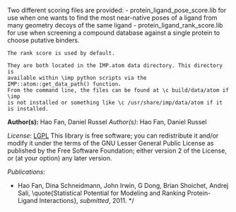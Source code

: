 Two different scoring files are provided:
    - protein_ligand_pose_score.lib for use when one wants to find the
    most near-native poses of a ligand from many geometry decoys of the
    same ligand
    - protein_ligand_rank_score.lib for use when screening a compound database
    against a single protein to choose putative binders.

    The rank score is used by default.

    They are both located in the IMP.atom data directory. This directory is
    available within \imp python scripts via the IMP::atom::get_data_path() function.
    From the command line, the files can be found at \c build/data/atom if \imp
    is not installed or something like \c /usr/share/imp/data/atom if it is installed.

<b>Author(s):</b> Hao Fan, Daniel Russel
_Author(s)_: Hao Fan, Daniel Russel

_License_: [LGPL](http://www.gnu.org/licenses/old-licenses/lgpl-2.1.html)
This library is free software; you can redistribute it and/or
modify it under the terms of the GNU Lesser General Public
License as published by the Free Software Foundation; either
version 2 of the License, or (at your option) any later version.

_Publications_:
 - Hao Fan, Dina Schneidmann, John Irwin, G Dong, Brian Shoichet, Andrej Sali, \quote{Statistical Potential for Modeling and Ranking Protein-Ligand Interactions}, <em>submitted</em>, 2011.
*/
